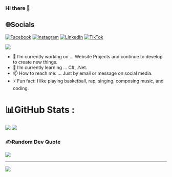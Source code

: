 ### Hi there 👋

## 🌐Socials
[![Facebook](https://img.shields.io/badge/Facebook-%231877F2.svg?logo=Facebook&logoColor=white)](https://www.facebook.com/phatle.1208/) [![Instagram](https://img.shields.io/badge/Instagram-%23E4405F.svg?logo=Instagram&logoColor=white)](https://www.instagram.com/tahp1208/) [![LinkedIn](https://img.shields.io/badge/LinkedIn-%230077B5.svg?logo=linkedin&logoColor=white)](https://www.linkedin.com/in/lee-thanh-phat/) [![TikTok](https://img.shields.io/badge/TikTok-%23000000.svg?logo=TikTok&logoColor=white)](https://www.tiktok.com/@tahp1208) 

![](https://i.imgur.com/waxVImv.png)

- 🔭 I’m currently working on ... Website Projects and continue to develop to create new things.
- 🌱 I’m currently learning ... C#, .Net.
- 📫 How to reach me: ... Just by email or message on social media.
- ⚡ Fun fact: I like playing basketball, rap, singing, composing music, and coding.


# 📊GitHub Stats :
![](https://github-readme-stats.vercel.app/api?username=leethanhphat&theme=radical&hide_border=false&include_all_commits=false&count_private=false)
![](https://github-readme-stats.vercel.app/api/top-langs/?username=leethanhphat&theme=radical&hide_border=false&include_all_commits=false&count_private=false&layout=compact)

### ✍️Random Dev Quote
![](https://quotes-github-readme.vercel.app/api?type=horizontal&theme=light)

---
[![](https://visitcount.itsvg.in/api?id=leethanhphat&icon=0&color=1)](https://visitcount.itsvg.in)
